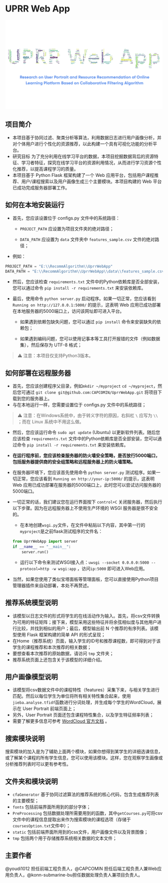 # UPRR Web App

![QQ截图20220302234200](./static/img/uprrlogo.png)

## 项目简介

- 本项目基于协同过滤、聚类分析等算法，利用数据日志进行用户画像分析，并对个体用户进行个性化的资源推荐，以此构建一个具有可视化功能的分析平台。
- 研究目标 为了充分利用在线学习平台的数据，本项目挖掘数据背后的资源特征、学习者特征，探究在线学习平台的资源利用情况，从而进行学习资源个性化推荐，以提高课程学习的质量。
- 本项目基于 Python Flask 框架构建了一个 Web 应用平台，包括用户课程推荐、用户/课程搜索以及用户画像生成三个主要模块。本项目构建的 Web 平台已成功完成服务器部署工作。

## 如何在本地安装运行

- 首先，您应该设置位于 configs.py 文件中的系统路径：

  - `PROJECT_PATH` 应设置为项目文件夹的绝对路径；

  - `DATA_PATH` 应设置为 `data` 文件夹中 `features_sample.csv` 文件的绝对路径；


- 例如：

```python
PROJECT_PATH = "E:\\RecommAlgorithm\\UprrWebApp"
DATA_PATH = "E:\\RecommAlgorithm\\UprrWebApp\\data\\features_sample.csv"
```

- 然后，您应该检查 `requirements.txt` 文件中的Python依赖库是否全部安装，您可以通过命令 `pip install -r requirements.txt` 来安装依赖库。

- 最后，使用命令 `python server.py` 启动程序。如果一切正常，您应该看到 `Running on http://127.0.0.1:5000/` 的提示，这表明 Web
  应用已成功部署在本地服务器的5000端口上，访问该网址即可进入平台。

  - 如果遇到依赖包缺失问题，您可以通过 `pip install` 命令来安装缺失的依赖包；

  - 如果遇到编码问题，您可以使用记事本等工具打开报错的文件（例如数据集），然后保存为 UTF-8 格式；

> ⚠ 注意：本项目仅支持Python3版本。

## 如何部署在远程服务器

- 首先，您应该创建程序父目录，例如`mkdir ~/myproject`  `cd ~/myproject`，然后您可通过 `git clone git@github.com:CAPCOMIN/UprrWebApp.git`
  将项目下载到您的服务器上。
- 与在本地运行一样，您需要设置位于 configs.py 文件中的系统路径；

> ⚠ 注意：在Windows系统中，由于转义字符的原因，右斜杠 `\` 应写为 `\\` ；而在 Linux 系统中不用这么做。

- 然后，您应该运行命令 `sudo apt update` (Ubuntu) 以更新软件列表。随后您应该检查 `requirements.txt`
  文件中的Python依赖库是否全部安装，您可以通过命令 `pip install -r requirements.txt` 来安装依赖库。

- **在运行程序前，您应该检查服务器的防火墙安全策略，是否放行5000端口，包括服务器提供商的安全组策略和远程服务器上的防火墙策略。**

- 在服务器环境下，您应该首先使用命令 `python server.py` 测试程序。如果一切正常，您应该看到 `Running on http://your-ip:5000/` 的提示，这表明 Web
  应用已成功部署在服务器的5000端口上，此时您可以尝试访问服务器的5000端口。

- 一切正常的话，我们建议您在运行界面按下 `control+C` 关闭服务器，然后执行以下步骤。因为在远程服务器上不使用生产环境的 WSGI 服务器是很不安全的。

  - 在本地创建`wsgi.py`文件，在文件中粘贴以下内容，其中第一行的`myproject`是之前flask测试程序的文件名：

   ```python
   from UprrWebApp import server
   if __name__ == "__main__":
       server.run()
   ```

  - 运行以下命令来测试WSGI接入点：`uwsgi --socket 0.0.0.0:5000 --protocol=http -w wsgi:app` ，访问`ip:5000` 即可进入Web应用。

- 当然，如果您使用了类似宝塔面板等管理面板，您可以直接使用Python项目管理器插件来自动部署，本处不再赘述。

## 推荐系统模型说明

- 该模型以日志文件的形式将学生的在线活动作为输入。首先，将csv文件转换为可用的特征矩阵；接下来，模型采用这些特征并将余弦相似度与其他用户进行比较，并找到相似的用户；最后，模型输出前 N 个推荐的有序列表。该模型使用 Flask
  框架构建的简单 API 的形式呈现；
- 在Home（推荐系统）页面，输入学生的ID号和推荐课程数，即可得到对于该学生的课程推荐和本次推荐的相关数据；
- 要想查看本次推荐的原始数据，请访问 `tmp` 文件夹；
- 推荐系统页面上还包含关于该模型的详细介绍。

## 用户画像模型说明

- 该模型将csv数据文件中的课程特性（features）采集下来，与相关学生进行匹配。然后以每位学生为单位将所有相关特性集合起来，使用`jieba.analyse.tfidf`函数进行分词处理，并生成每个学生的WordCloud，展示在
  User Portrait 前端页面上；
- 另外，User Portrait 页面还包含课程特性集合，以及学生特征频率列表；
- 需要了解更多信息可参考 [WordCloud 官方文档](https://amueller.github.io/word_cloud/) 。

## 搜索模块说明

搜索模块的加入是为了辅助上面两个模块，如果你想得到某学生的详细选课信息，或了解某个课程的所有学生信息，您可以使用该模块。这样，您在观察学生画像或分析推荐列表时可以更有参考性。

## 文件夹和模块说明

- `cfaGenerator`  基于协同过滤算法的推荐系统的核心代码，包含生成推荐列表的主要模型；
- `fonts`  包括前端界面所用到的部分字体；
- `PreProcessing` 包括数据处理所需要用到的函数，其中`getCourses.py`可将csv文件中的课程信息提取出来作为搜索模块的课程选项（存储于`coursesOption.txt`文件中）；
- `static`  包括前端界面所用到的css文件，用户画像文件以及背景图像；
- `tmp`  包括两个用于存储推荐系统相关数据的文本文件；

## 主要作者

@youdi1012 担任前端工程负责人，@CAPCOMIN 担任后端工程负责人兼Web应用负责人，@konn-submarine-bu担任数据处理负责人兼项目负责人。
